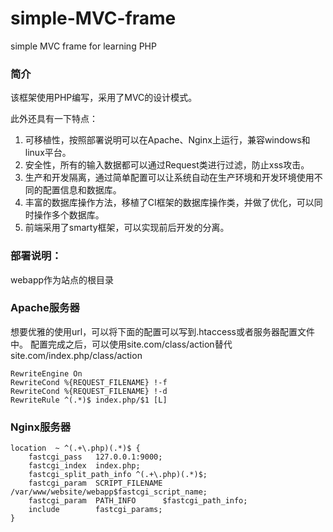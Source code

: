 # simple-MVC-frame
simple MVC frame for learning PHP

### 简介

该框架使用PHP编写，采用了MVC的设计模式。

此外还具有一下特点：

1. 可移植性，按照部署说明可以在Apache、Nginx上运行，兼容windows和linux平台。
2. 安全性，所有的输入数据都可以通过Request类进行过滤，防止xss攻击。
3. 生产和开发隔离，通过简单配置可以让系统自动在生产环境和开发环境使用不同的配置信息和数据库。
4. 丰富的数据库操作方法，移植了CI框架的数据库操作类，并做了优化，可以同时操作多个数据库。
5. 前端采用了smarty框架，可以实现前后开发的分离。


### 部署说明：

webapp作为站点的根目录


### Apache服务器
想要优雅的使用url，可以将下面的配置可以写到.htaccess或者服务器配置文件中。
配置完成之后，可以使用site.com/class/action替代site.com/index.php/class/action

```
RewriteEngine On
RewriteCond %{REQUEST_FILENAME} !-f
RewriteCond %{REQUEST_FILENAME} !-d
RewriteRule ^(.*)$ index.php/$1 [L]
```
### Nginx服务器

```
location  ~ ^(.+\.php)(.*)$ {
    fastcgi_pass   127.0.0.1:9000;
    fastcgi_index  index.php;
    fastcgi_split_path_info ^(.+\.php)(.*)$;
    fastcgi_param  SCRIPT_FILENAME /var/www/website/webapp$fastcgi_script_name;
    fastcgi_param  PATH_INFO      $fastcgi_path_info;
    include        fastcgi_params;
}
```
